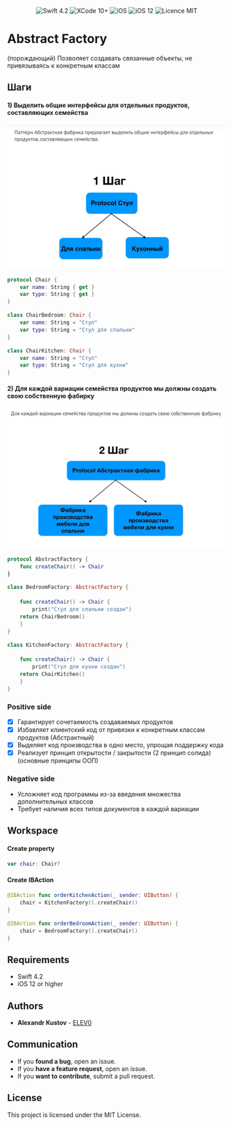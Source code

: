 


<p align="center">
<img src="https://img.shields.io/badge/Swift-4.2-orange.svg" alt="Swift 4.2"/>
<img src="https://img.shields.io/badge/Xcode-10%2B-brightgreen.svg" alt="XCode 10+"/>
<img src="https://img.shields.io/badge/platform-iOS-green.svg" alt="iOS"/>
<img src="https://img.shields.io/badge/iOS-12%2B-brightgreen.svg" alt="iOS 12"/>
<img src="https://img.shields.io/badge/licence-MIT-lightgray.svg" alt="Licence MIT"/>
</p>


# Abstract Factory

(порождающий)
Позволяет создавать связанные объекты, не привязываясь к конкретным классам

## Шаги
#### 1) Выделить общие интерфейсы для отдельных продуктов, составляющих семейства

<div align = "center">
<img src="/images/1step.png" width="750">
</div>

```swift
protocol Chair {
    var name: String { get }
    var type: String { get }
}
```
```swift
class ChairBedroom: Chair {
    var name: String = "Стул"
    var type: String = "Стул для спальни"
}
```
```swift
class ChairKitchen: Chair {
    var name: String = "Стул"
    var type: String = "Стул для кухни"
}
```

#### 2) Для каждой вариации семейства продуктов мы должны создать свою собственную фабирку

<div align = "center">
<img src="/images/2step.png" width="750">
</div>

```swift
protocol AbstractFactory {
    func createChair() -> Chair
}
```
```swift
class BedroomFactory: AbstractFactory {

    func createChair() -> Chair {
        print("Стул для спальни создан")
    return ChairBedroom()
    }
}
```
```swift
class KitchenFactory: AbstractFactory {

    func createChair() -> Chair {
        print("Стул для кухни создан")
    return ChairKitchen()
    }
}
```

### Positive side
- [x]  Гарантирует сочетаемость создаваемых продуктов
- [x] Избавляет клиентский код от привязки к конкретным классам продуктов (Абстрактный)
- [x] Выделяет код производства в одно место, упрощая поддержку кода
- [x] Реализует принцип открытости / закрытости (2 принцип солида) (основные принципы ООП) 

### Negative side
* Усложняет код программы из-за введения множества дополнительных классов
* Требует наличия всех типов документов в каждой вариации


## Workspace

#### Create property

```swift
var chair: Chair?
```
#### Create IBAction

```swift
@IBAction func orderKitchenAction(_ sender: UIButton) {
    chair = KitchenFactory().createChair()
}
```
```swift
@IBAction func orderBedroomAction(_ sender: UIButton) {
    chair = BedroomFactory().createChair()
}
```

## Requirements

* Swift 4.2
* iOS 12 or higher

## Authors

* **Alexandr Kustov** -  [ELEV0](https://github.com/ELEV0)

## Communication

* If you **found a bug**, open an issue.
* If you **have a feature request**, open an issue.
* If you **want to contribute**, submit a pull request.

## License

This project is licensed under the MIT License.
